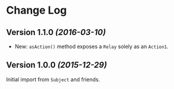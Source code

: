 Change Log
==========

Version 1.1.0 *(2016-03-10)*
----------------------------

 * New: `asAction()` method exposes a `Relay` solely as an `Action1`.


Version 1.0.0 *(2015-12-29)*
----------------------------

Initial import from `Subject` and friends.
